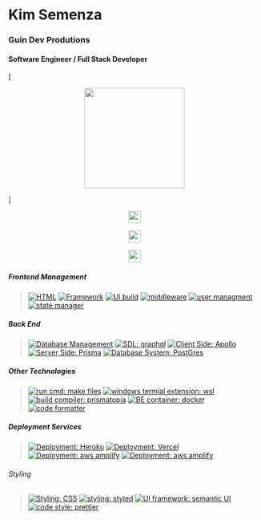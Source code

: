 # Kim Semenza
### Guin Dev Produtions
####  Software Engineer / Full Stack Developer 
[<p align="center"> <img src="https://avatars1.githubusercontent.com/u/19755615?s=460&u=aae40d68b0206c4ce2eff6cdba9015a4c2888ad8&v=4" width = "200" /></p>] 
 [<p align="center"> <img src="https://github.com/favicon.ico" width="25"></p> ](https://github.com/ksemenza)  [<p align="center"><img src="https://static.licdn.com/sc/h/al2o9zrvru7aqj8e1x2rzsrca" width="25" ></p>](https://www.linkedin.com/in/kim-semenza-2b4961199)
[<p align="center"><img src="https://www.iconfinder.com/data/icons/aiga-symbol-signs/439/aiga_mail-512.png" height="25"> </p>](https://www.linkedin.com/in/kim-semenza-2b4961199)


##### Frontend Management
> [![HTML](https://img.shields.io/badge/Markup%20Language-HTML-%23F06529)](https://reactjs.org/docs/create-a-new-react-app.html)
> [![Framework](https://img.shields.io/badge/Framework%20-Redux-%23764ABC)](https://reactjs.org/docs/create-a-new-react-app.html)
> [![UI build](https://img.shields.io/badge/UI%20build-create--react--app-%2361DAFB)](https://reactjs.org/docs/create-a-new-react-app.html)
> [![middleware](https://img.shields.io/badge/middleware-urql-%23525DDC)](https://formidable.com/open-source/urql/docs/)
> [![user managment](https://img.shields.io/badge/user%20management-okta-%23008FD3)](https://developer.okta.com/docs/)
> [![state manager](https://img.shields.io/badge/state%20manager-useContext-%CA4245)](https://reactjs.org/docs/jsx-in-depth.html)

##### Back End
> [![Database Management](https://img.shields.io/badge/DB%20Management-Sqlite-%23525DDC)](https://formidable.com/open-source/urql/docs/)
> [![SDL: graphql](https://img.shields.io/badge/SDL-Graphql-%23E10098)](https://graphql.org/learn/)
> [![Client Side: Apollo](https://img.shields.io/badge/Client%20Side-Apollo--Graphql-%23311C87)](https://www.apollographql.com/docs/)
> [![Server Side: Prisma](https://img.shields.io/badge/Server--Side-Prisma-%230B2C4A)](https://www.prisma.io/docs/)
> [![Database System: PostGres](https://img.shields.io/badge/Database%20System-PostGres-%23336791)](https://www.postgresql.org/about/)


##### Other Technologies 
> [![run cmd: make files](https://img.shields.io/badge/run%20cmd-makes%20files-%23FF7100)](https://www.tutorialspoint.com/unix_commands/make.htm)
> [![windows termial extension: wsl](https://img.shields.io/badge/windows%20os%20terminal%20extension-WSL-%23FCC624)](https://ubuntu.com/wsl)
> [![build compiler: prismatopia](https://img.shields.io/badge/build%20compiler-prismatopia-ff69b4)](https://github.com/Lambda-School-Labs/prismatopia)
> [![BE container: docker](https://img.shields.io/badge/BE%20container-docker-%232496ED)](https://docs.docker.com/)
> [![code formatter](https://img.shields.io/badge/code%20formatter-eslint-%234B32C3)](https://eslint.org/docs/user-guide/getting-started)

##### Deployment Services
> [![Deployment: Heroku](https://img.shields.io/badge/Deployment-Heroku-%236762a6)](https://docs.aws.amazon.com/amplify/)
> [![Deployment: Vercel](https://img.shields.io/badge/Deployment-Vercel%20(Zeit)-%23232F3E)](https://docs.aws.amazon.com/amplify/)
> [![Deployment: aws amplify](https://img.shields.io/badge/Deployment-Netify-%23232F3E)](https://docs.aws.amazon.com/amplify/)
> [![Deployment: aws amplify](https://img.shields.io/badge/Deployment-AWS%20Amplify-%23232F3E)](https://docs.aws.amazon.com/amplify/)

###### Styling
> [![Styling: CSS](https://img.shields.io/badge/Styling-CSS-%23CC6699)](https://sass-lang.com/documentation)
> [![styling: styled](https://img.shields.io/badge/Styling-Styled%20Components-%23f4978e)](https://sass-lang.com/documentation)
> [![UI framework: semantic UI](https://img.shields.io/badge/UI%20framework-semantic%20ui-%2306D6A9)](https://semantic-ui.com/introduction/getting-started.html)
> [![code style: prettier](https://img.shields.io/badge/code%20style-prettier-%23F7B93E)](https://prettier.io/docs/en/)

